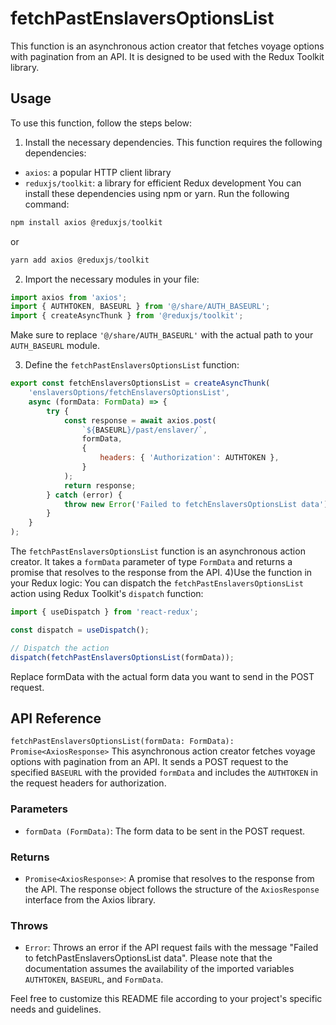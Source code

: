 # fetchPastEnslaversOptionsList
This function is an asynchronous action creator that fetches voyage options with pagination from an API. It is designed to be used with the Redux Toolkit library.

## Usage
To use this function, follow the steps below:

1) Install the necessary dependencies. This function requires the following dependencies:

- `axios`: a popular HTTP client library
- `reduxjs/toolkit`: a library for efficient Redux development
You can install these dependencies using npm or yarn. Run the following command:

```js
npm install axios @reduxjs/toolkit
```

or 
```js
yarn add axios @reduxjs/toolkit
```
2) Import the necessary modules in your file:
```jsx
import axios from 'axios';
import { AUTHTOKEN, BASEURL } from '@/share/AUTH_BASEURL';
import { createAsyncThunk } from '@reduxjs/toolkit';
```
Make sure to replace `'@/share/AUTH_BASEURL'` with the actual path to your `AUTH_BASEURL` module.

3) Define the `fetchPastEnslaversOptionsList` function:
```jsx
export const fetchEnslaversOptionsList = createAsyncThunk(
    'enslaversOptions/fetchEnslaversOptionsList',
    async (formData: FormData) => {
        try {
            const response = await axios.post(
                `${BASEURL}/past/enslaver/`,
                formData,
                {
                    headers: { 'Authorization': AUTHTOKEN },
                }
            );
            return response;
        } catch (error) {
            throw new Error('Failed to fetchEnslaversOptionsList data');
        }
    }
);


```

The `fetchPastEnslaversOptionsList` function is an asynchronous action creator. It takes a `formData` parameter of type `FormData` and returns a promise that resolves to the response from the API.
4)Use the function in your Redux logic:
You can dispatch the `fetchPastEnslaversOptionsList` action using Redux Toolkit's `dispatch` function:
```jsx
import { useDispatch } from 'react-redux';

const dispatch = useDispatch();

// Dispatch the action
dispatch(fetchPastEnslaversOptionsList(formData));
```

Replace formData with the actual form data you want to send in the POST request.

## API Reference
`fetchPastEnslaversOptionsList(formData: FormData): Promise<AxiosResponse>`
This asynchronous action creator fetches voyage options with pagination from an API. It sends a POST request to the specified `BASEURL` with the provided `formData` and includes the `AUTHTOKEN` in the request headers for authorization.

### Parameters
- `formData (FormData)`: The form data to be sent in the POST request.
### Returns
- `Promise<AxiosResponse>`: A promise that resolves to the response from the API. The response object follows the structure of the `AxiosResponse` interface from the Axios library.
### Throws
- `Error`: Throws an error if the API request fails with the message "Failed to fetchPastEnslaversOptionsList data".
Please note that the documentation assumes the availability of the imported variables `AUTHTOKEN`, `BASEURL`, and `FormData`.

Feel free to customize this README file according to your project's specific needs and guidelines.